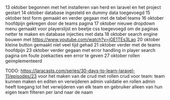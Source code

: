 13 oktober begonnen met het installeren van herd en laravel en het project gestart
14 oktober database ingesteld en dummy data toegevoegd
15 oktober test form gemaakt en verder gegaan met de tabel teams
16 oktober hoofdpijn gekregen door de teams pagina
17 oktober nieuwe dropdown menu gemaakt voor playerslijst en beetje css toegevoegd om de paginas netter te maken en database injecties met data
18 oktober search engine bouwen met https://www.youtube.com/watch?v=jGE1TEs3Lao
20 oktober kleine button gemaakt niet veel tijd gehad
21 oktober verder met de teams hoofdpijn
23 oktober verder gegaan met error handling in player search pagina om foute zoekacties een error te geven
27 oktober rollen geimplementeerd 








TODO:
https://laracasts.com/series/30-days-to-learn-laravel-11/episodes/23 voor het maken van de crud met rollen
crud voor team: team kunnen maken en editen en verwijderen
admin validatie en rollen
admin heeft toegang tot het verwijderen van elk team en gebruiker alleen van hun eigen team
filteren per land naar de naam
